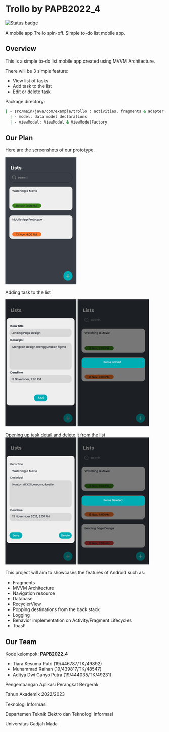 # Trollo by PAPB2022_4

[![Status badge](https://img.shields.io/badge/status-development-blue.svg)](https://shields.io/)

A mobile app Trello spin-off. Simple to-do list mobile app.

## Overview

This is a simple to-do list mobile app created using MVVM Architecture.

There will be 3 simple feature:

* View list of tasks
* Add task to the list
* Edit or delete task

Package directory:

```bash
| - src/main/java/com/example/trollo : activities, fragments & adapter
  | - model: data model declarations
  | - viewModel: ViewModel & ViewModelFactory
```

## Our Plan

Here are the screenshots of our prototype.

<img src="./public/documentation/assets/Home.png" height="400" alt="Home View"/>

Adding task to the list

<img src="./public/documentation/assets/Home - Add list.png" height="400" alt="Add Task View"/>
<img src="./public/documentation/assets/Popup added.png" height="400" alt="Add Task Success"/>

Opening up task detail and delete it from the list
<img src="./public/documentation/assets/Home - Detail list.png" height="400" alt="Detail Task View"/>
<img src="./public/documentation/assets/Popup deleted.png" height="400" alt="Add Task View"/>

This project will aim to showcases the features of Android such as:

* Fragments
* MVVM Architecture
* Navigation resource
* Database
* RecyclerView
* Popping destinations from the back stack
* Logging
* Behavior implementation on Activity/Fragment Lifecycles
* Toast!

## Our Team

Kode kelompok: **PAPB2022_4**

- Tiara Kesuma Putri (19/446787/TK/49892)
- Muhammad Raihan (19/439817/TK/48547)
- Aditya Dwi Cahyo Putra (19/444035/TK/49231)

Pengembangan Aplikasi Perangkat Bergerak

Tahun Akademik 2022/2023

Teknologi Informasi

Departemen Teknik Elektro dan Teknologi Informasi

Universitas Gadjah Mada